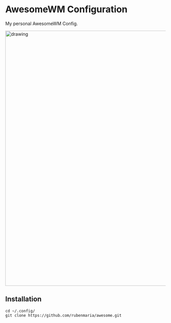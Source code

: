 # AwesomeWM Configuration
My personal AwesomeWM Config.

<img src="https://github.com/user-attachments/assets/7ecd6374-59ea-45a8-903c-0c3d8d2982eb" alt="drawing" width="800"/>

## Installation 
```
cd ~/.config/
git clone https://github.com/rubenmaria/awesome.git
```
